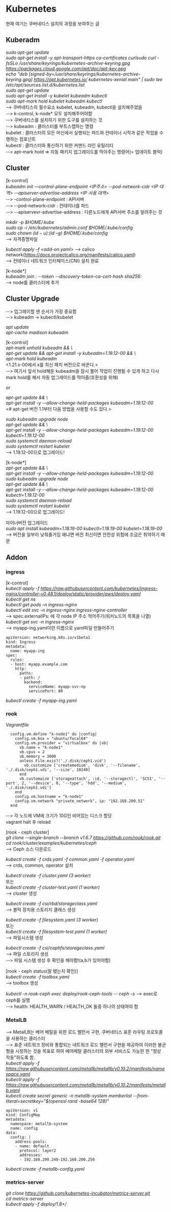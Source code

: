 # Kubernetes 
현재 여기는 쿠버네티스 설치의 과정을 보여주는 글

## Kuberadm

*sudo apt-get update  
sudo apt-get install -y apt-transport-https ca-certificates curlsudo curl -fsSLo /usr/share/keyrings/kubernetes-archive-keyring.gpg https://packages.cloud.google.com/apt/doc/apt-key.gpg  
echo "deb [signed-by=/usr/share/keyrings/kubernetes-archive-keyring.gpg] https://apt.kubernetes.io/ kubernetes-xenial main" | sudo tee /etc/apt/sources.list.d/kubernetes.list  
sudo apt-get update  
sudo apt-get install -y kubelet kubeadm kubectl  
sudo apt-mark hold kubelet kubeadm kubectl*  
--> 쿠버네티스의 필수요소 kubelet, kubeadm, kubectl을 설치해주었음   
--> k-control, k-node* 모두 설치해주어야함    
--> 쿠버네티스를 설치하기 위한 도구를 설치하는 것  
--> kubeadm : 클러스터를 부트스랩하는 명령  
    kubelet : 클러스터의 모든 머신에서 실행되는 파드와 컨테이너 시작과 같은 작업을 수행하는 컴포넌트  
    kubectl : 클러스터와 통신하기 위한 커맨드 라인 유틸리티  
--> apt-mark hold => 자동 패키지 업그레이드를 막아주는 명령어(= 업데이트 블럭)  



## Cluster

[k-control]  
*kubeadm init —control-plane-endpoint <IP주소> --pod-network-cidr <IP 대역> --apiserver-advertise-address <IP 사용 대역>*  
--> -control-plane-endpoint : API서버  
--> --pod-network-cidr : 컨테이너를 파드  
--> --apiservevr-advertise-address : 다른노드에게 API서버 주소를 알려주는 것  

*mkdir -p $HOME/.kube  
sudo cp -i /etc/kubernetes/admin.conf $HOME/.kube/config  
sudo chown $(id -u):$(id –g) $HOME/.kube/config*  
--> 자격증명파일  

*kubectl apply –f <add-on.yaml>* --> calico network(https://docs.projectcalico.org/manifests/calico.yaml)  
--> 컨테이너 네트워크 인터페이스(CNI) 설치 완료  


[k-node*]  
*kubeadm join <control-plane-host>:<control-plane-port> --token <token> --discovery-token-ca-cert-hash sha256:<hash>*   
 --> node를 클러스터에 추가   

## Cluster Upgrade  
--> 업그레이할 땐 순서가 가장 중요함  
--> kubeadm -> kubectl/kubelet  
  
*apt update*  
*apt-cache madison kubeadm*  
  
[k-control]  
*apt-mark unhold kubeadm && \  
apt-get update && apt-get install -y kubeadm=1.19.12-00 && \  
apt-mark hold kubeadm*  
<1.21.x-00에서 x를 최신 패치 버전으로 바꾼다.>  
--> 여기서 앞서 hold해둔 kubeadm을 잠시 풀어 작업이 진행될 수 있게 하고 다시 mark hold를 해서 자동 업그레이드를 막아줌(호환성을 위해)  
  
or  
    
*apt-get update && \  
apt-get install -y --allow-change-held-packages kubeadm=1.19.12-00*  
<# apt-get 버전 1.1부터 다음 방법을 사용할 수도 있다.>  
  
*sudo kubeadm upgrade node  
apt-get update && \  
apt-get install -y --allow-change-held-packages kubeadm=1.19.12-00 kubectl=1.19.12-00  
sudo systemctl daemon-reload   
sudo systemctl restart kubelet*  
--> 1.19.12-00으로 업그레이드!  
  
[k-node*]  
*apt-get update && \  
apt-get install -y --allow-change-held-packages kubeadm=1.19.12-00  
sudo kubeadm upgrade node  
apt-get update && \  
apt-get install -y --allow-change-held-packages kubeadm=1.19.12-00 kubectl=1.19.12-00  
sudo systemctl daemon-reload   
sudo systemctl restart kubelet*  
--> 1.19.12-00으로 업그레이드!  

마이너버전 업그레이드  
*sudo apt install kubeadm=1.18.19-00 kubectl=1.18.19-00 kubelet=1.18.19-00*  
--> 버전을 일부러 낮춰줄거임 왜냐면 버전 최신이면 안전성 위험에 조금은 취약하기 때문  
  
## Addon  
  
### ingress  
     
[k-control]  
*kubectl apply -f https://raw.githubusercontent.com/kubernetes/ingress-nginx/controller-v0.48.1/deploy/static/provider/aws/deploy.yaml  
kubectl get ns  
kubectl get pods -n ingress-nginx  
kubectl edit svc -n ingress-nginx ingress-nginx-controller*  
--> spec.externalIPs: 에 각 node IP 주소 적어주기(워커노드의 목록을 나열)  
*kubectl get svc -n ingress-nginx*  
--> myapp-ing.yaml이란 이름으로 yaml파일 만들어주기  
```
apiVersion: networking.k8s.io/v1beta1
kind: Ingress
metadata:
  name: myapp-ing
spec:
  rules:
  - host: myapp.example.com
    http:
      paths:
      - path: /
        backend:
          serviceName: myapp-svc-np
          servicePort: 80
```
*kubectl create -f myapp-ing.yaml*  
  
### rook  

*Vagrantfile*
```
  config.vm.define "k-node1" do |config|
    config.vm.box = "ubuntu/focal64"
    config.vm.provider = "virtualbox" do |vb|
      vb.name = "k-node1"
      vb.cpus = 2
      vb.memory = 3000
      unless File.exis?('./.disk/ceph1.vid')
        vb.customize ['createmedium', 'disk', '--filename', './.disk/ceph1.vdi', '--size', 10240]
      end
      vb.customaize ['storageattach', :id, '--storagectl', 'SCSI', '--port', 2, '--device', 0, '--type', 'hdd', '--medium', './.disk/ceph1.vdi']
    end
    config.vm.hostname = "k-node1"
    config.vm.network "private_network", ip: "192.168.200.51"
  end
```  
--> 각 노드에 VM에 크기가 10G인 비어있는 디스크 할당  
vagrant halt 후 reload  

[rook - ceph cluster]  
*git clone --single-branch --branch v1.6.7 https://github.com/rook/rook.git  
cd rook/cluster/examples/kubernetes/ceph*  
--> Ceph 소스 다운로드  
  
*kubectl create -f crds.yaml -f common.yaml -f operator.yaml*  
--> crds, common, operator 설치    
  
*kubectl create -f cluster.yaml (3 worker)*  
또는  
*kubectl create -f cluster-test.yaml (1 worker)*  
--> cluster 생성    

*kubectl create -f csi/rbd/storageclass.yaml*    
--> 블럭 장치용 스토리지 클래스 생성  
  
*kubectl create -f filesystem.yaml (3 worker)*  
또는  
*kubectl create -f filesystem-test.yaml (1 worker)*   
--> 파일시스템 생성
  
*kubectl create -f csi/cephfs/storageclass.yaml*  
--> 파일 스토리지 생성  
--> 파일 시스템 생성 후 확인을 해야함!(a,b가 있어야함)  

  
[rook - ceph status(잘 됐는지 확인)]  
*kubectl create -f toolbox.yaml*  
--> toolbox 생성  
  
*kubectl -n rook-ceph exec deploy/rook-ceph-tools -- ceph -s*
--> exec로 ceph를 실행  
--> health: HEALTH_WARN / HEALTH_OK 둘중 하나의 상태여야 함  
  

### MetalLB
--> MetalLB는 베어 메탈을 위한 로드 밸런서 구현, 쿠버네티스 표준 라우팅 프로토콜을 사용하는 클러스터  
--> 표준 네트워크 장비와 통합되는 네트워크 로드 밸런서 구현을 제공하여 이러한 불균형을 시정하는 것을 목표로 하여 베어메탈 클러스터의 외부 서비스도 가능한 한 "정상 작동"하도록 함.  
*kubectl apply -f https://raw.githubusercontent.com/metallb/metallb/v0.10.2/manifests/namespace.yaml  
kubectl apply -f https://raw.githubusercontent.com/metallb/metallb/v0.10.2/manifests/metallb.yaml  
kubectl create secret generic -n metallb-system memberlist --from-literal=secretkey="$(openssl rand -base64 128)"*  

```
apiVersion: v1
kind: ConfigMap
metadata:
  namespace: metallb-system
  name: config
data:
  config: |
    address-pools:
    - name: default
      protocol: layer2
      addresses:
      - 192.168.200.240-192.168.200.250
``` 

*kubectl create -f metallb-config.yaml*  

  
### metrics-server

*git clone https://github.com/kubernetes-incubator/metrics-server.git  
cd metrics-server  
kubectl apply -f deploy/1.8+/*  

